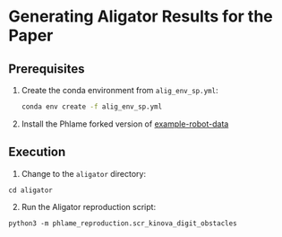 
# Generating Aligator Results for the Paper

## Prerequisites

1. Create the conda environment from `alig_env_sp.yml`:
   ```bash
   conda env create -f alig_env_sp.yml
   ```

2. Install the Phlame forked version of [example-robot-data](https://github.com/roahmlab/example-robot-data-roahmlab-phlame)

## Execution

1. Change to the `aligator` directory:
```
cd aligator
```
2. Run the Aligator reproduction script:
```
python3 -m phlame_reproduction.scr_kinova_digit_obstacles
```